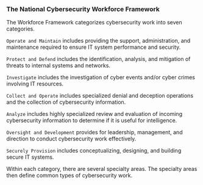 ### The National Cybersecurity Workforce Framework

The Workforce Framework categorizes cybersecurity work into seven categories.

`Operate and Maintain` includes providing the support, administration, and maintenance required to ensure IT system performance and security.

`Protect and Defend` includes the identification, analysis, and mitigation of threats to internal systems and networks.

`Investigate` includes the investigation of cyber events and/or cyber crimes involving IT resources.

`Collect and Operate` includes specialized denial and deception operations and the collection of cybersecurity information.

`Analyze` includes highly specialized review and evaluation of incoming cybersecurity information to determine if it is useful for intelligence.

`Oversight and Development` provides for leadership, management, and direction to conduct cybersecurity work effectively.

`Securely Provision` includes conceptualizing, designing, and building secure IT systems.

Within each category, there are several specialty areas. The specialty areas then define common types of cybersecurity work.



